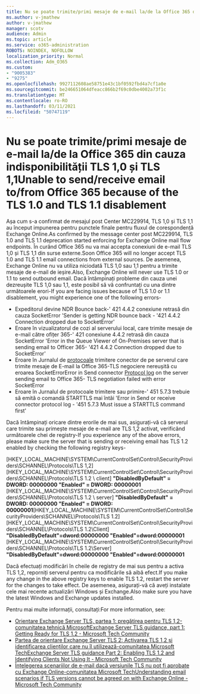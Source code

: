 ```yaml
---
title: Nu se poate trimite/primi mesaje de e-mail la/de la Office 365 din cauza indisponibilității TLS 1,0 și TLS 1,1
ms.author: v-jmathew
author: v-jmathew
manager: scotv
audience: Admin
ms.topic: article
ms.service: o365-administration
ROBOTS: NOINDEX, NOFOLLOW
localization_priority: Normal
ms.collection: Adm_O365
ms.custom:
- "9005383"
- "9275"
ms.openlocfilehash: 9927112608ae58751e43c1bf0592fbd4a7cf1a0e
ms.sourcegitcommit: be246651064dfeacc866b2f69c0dbe4002a73f1c
ms.translationtype: MT
ms.contentlocale: ro-RO
ms.lasthandoff: 03/11/2021
ms.locfileid: "50747119"
---
```

# <a name="unable-to-sendreceive-email-tofrom-office-365-because-of-the-tls-10-and-tls-11-disablement"></a><span data-ttu-id="700e3-102">Nu se poate trimite/primi mesaje de e-mail la/de la Office 365 din cauza indisponibilității TLS 1,0 și TLS 1,1</span><span class="sxs-lookup"><span data-stu-id="700e3-102">Unable to send/receive email to/from Office 365 because of the TLS 1.0 and TLS 1.1 disablement</span></span>

<span data-ttu-id="700e3-103">Așa cum s-a confirmat de mesajul post Center MC229914, TLS 1,0 și TLS 1,1 au început impunerea pentru punctele finale pentru fluxul de corespondență Exchange Online.</span><span class="sxs-lookup"><span data-stu-id="700e3-103">As confirmed by the message center post MC229914, TLS 1.0 and TLS 1.1 deprecation started enforcing for Exchange Online mail flow endpoints.</span></span> <span data-ttu-id="700e3-104">În curând Office 365 nu va mai accepta conexiuni de e-mail TLS 1,0 și TLS 1,1 din surse externe.</span><span class="sxs-lookup"><span data-stu-id="700e3-104">Soon Office 365 will no longer accept TLS 1.0 and TLS 1.1 email connections from external sources.</span></span> <span data-ttu-id="700e3-105">De asemenea, Exchange Online nu va utiliza niciodată TLS 1,0 sau 1,1 pentru a trimite mesaje de e-mail de ieșire.</span><span class="sxs-lookup"><span data-stu-id="700e3-105">Also, Exchange Online will never use TLS 1.0 or 1.1 to send outbound email.</span></span> <span data-ttu-id="700e3-106">Dacă întâmpinați probleme din cauza unei dezreușite TLS 1,0 sau 1,1, este posibil să vă confruntați cu una dintre următoarele erori-</span><span class="sxs-lookup"><span data-stu-id="700e3-106">If you are facing issues because of TLS 1.0 or 1.1 disablement, you might experience one of the following errors-</span></span>

- <span data-ttu-id="700e3-107">Expeditorul devine NDR Bounce back-' 421 4.4.2 conexiune retrasă din cauza SocketError '</span><span class="sxs-lookup"><span data-stu-id="700e3-107">Sender is getting NDR bounce back - '421 4.4.2 Connection dropped due to SocketError'</span></span>
- <span data-ttu-id="700e3-108">Eroare în vizualizatorul de cozi al serverului local, care trimite mesaje de e-mail către ofițer 365-' 421 conexiune 4.4.2 retrasă din cauza SocketError '</span><span class="sxs-lookup"><span data-stu-id="700e3-108">Error in the Queue Viewer of On-Premises server that is sending email to Officer 365- '421 4.4.2 Connection dropped due to SocketError'</span></span>
- <span data-ttu-id="700e3-109">Eroare în Jurnalul de [protocoale](https://docs.microsoft.com/exchange/mail-flow/connectors/protocol-logging) trimitere conector de pe serverul care trimite mesaje de E-mail la Office 365-TLS negociere nereușită cu eroarea SocketError</span><span class="sxs-lookup"><span data-stu-id="700e3-109">Error in Send connector [Protocol log](https://docs.microsoft.com/exchange/mail-flow/connectors/protocol-logging) on the server sending email to Office 365- TLS negotiation failed with error SocketError</span></span>
- <span data-ttu-id="700e3-110">Eroare în Jurnalul de protocoale trimitere sau primire-' 451 5.7.3 trebuie să emită o comandă STARTTLS mai întâi '</span><span class="sxs-lookup"><span data-stu-id="700e3-110">Error in Send or receive connector protocol log - '451 5.7.3 Must issue a STARTTLS command first'</span></span>

<span data-ttu-id="700e3-111">Dacă întâmpinați oricare dintre erorile de mai sus, asigurați-vă că serverul care trimite sau primește mesaje de e-mail are TLS 1,2 activat, verificând următoarele chei de registry-</span><span class="sxs-lookup"><span data-stu-id="700e3-111">If you experience any of the above errors, please make sure the server that is sending or receiving email has TLS 1.2 enabled by checking the following registry keys-</span></span>

<span data-ttu-id="700e3-112">[HKEY_LOCAL_MACHINE\SYSTEM\CurrentControlSet\Control\SecurityProviders\SCHANNEL\Protocols\TLS 1,2] [HKEY_LOCAL_MACHINE\SYSTEM\CurrentControlSet\Control\SecurityProviders\SCHANNEL\Protocols\TLS 1.2 \ client] **"DisabledByDefault" = DWORD: 00000000 "Enabled" = DWORD: 00000001** [HKEY_LOCAL_MACHINE\SYSTEM\CurrentControlSet\Control\SecurityProviders\SCHANNEL\Protocols\TLS 1.2 \ server] **"DisabledByDefault" = DWORD: 00000000 "Enabled" = DWORD: 00000001**</span><span class="sxs-lookup"><span data-stu-id="700e3-112">[HKEY_LOCAL_MACHINE\SYSTEM\CurrentControlSet\Control\SecurityProviders\SCHANNEL\Protocols\TLS 1.2] [HKEY_LOCAL_MACHINE\SYSTEM\CurrentControlSet\Control\SecurityProviders\SCHANNEL\Protocols\TLS 1.2\Client] **"DisabledByDefault"=dword:00000000 "Enabled"=dword:00000001** [HKEY_LOCAL_MACHINE\SYSTEM\CurrentControlSet\Control\SecurityProviders\SCHANNEL\Protocols\TLS 1.2\Server] **"DisabledByDefault"=dword:00000000 "Enabled"=dword:00000001**</span></span>

<span data-ttu-id="700e3-113">Dacă efectuați modificări în cheile de registry de mai sus pentru a activa TLS 1,2, reporniți serverul pentru ca modificările să aibă efect.</span><span class="sxs-lookup"><span data-stu-id="700e3-113">If you make any change in the above registry keys to enable TLS 1.2, restart the server for the changes to take effect.</span></span> <span data-ttu-id="700e3-114">De asemenea, asigurați-vă că aveți instalate cele mai recente actualizări Windows și Exchange.</span><span class="sxs-lookup"><span data-stu-id="700e3-114">Also make sure you have the latest Windows and Exchange updates installed.</span></span>

<span data-ttu-id="700e3-115">Pentru mai multe informații, consultați:</span><span class="sxs-lookup"><span data-stu-id="700e3-115">For more information, see:</span></span>

- [<span data-ttu-id="700e3-116">Orientare Exchange Server TLS, partea 1: pregătirea pentru TLS 1,2-comunitatea tehnică Microsoft</span><span class="sxs-lookup"><span data-stu-id="700e3-116">Exchange Server TLS guidance, part 1: Getting Ready for TLS 1.2 - Microsoft Tech Community</span></span>](https://techcommunity.microsoft.com/t5/exchange-team-blog/exchange-server-tls-guidance-part-1-getting-ready-for-tls-1-2/ba-p/607649)
- [<span data-ttu-id="700e3-117">Partea de orientare Exchange Server TLS 2: Activarea TLS 1,2 și identificarea clienților care nu îl utilizează-comunitatea Microsoft Tech</span><span class="sxs-lookup"><span data-stu-id="700e3-117">Exchange Server TLS guidance Part 2: Enabling TLS 1.2 and Identifying Clients Not Using It - Microsoft Tech Community</span></span>](https://techcommunity.microsoft.com/t5/exchange-team-blog/exchange-server-tls-guidance-part-2-enabling-tls-1-2-and/ba-p/607761)
- [<span data-ttu-id="700e3-118">Înțelegerea scenariilor de e-mail dacă versiunile TLS nu pot fi aprobate cu Exchange Online-comunitatea Microsoft Tech</span><span class="sxs-lookup"><span data-stu-id="700e3-118">Understanding email scenarios if TLS versions cannot be agreed on with Exchange Online - Microsoft Tech Community</span></span>](https://techcommunity.microsoft.com/t5/exchange-team-blog/understanding-email-scenarios-if-tls-versions-cannot-be-agreed/ba-p/2065089)

